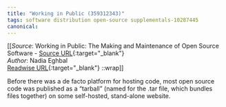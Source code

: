 ```yaml
---
title: "Working in Public (359312343)"
tags: software distribution open-source supplementals-10287445
canonical: 
---
```


[[_Source_: Working in Public: The Making and Maintenance of Open Source Software - [Source URL](){:target="_blank"}<br>
_Author_: Nadia Eghbal<br>
[Readwise URL](https://readwise.io/open/359312343){:target="_blank"}
::wrap]]

Before there was a de facto platform for hosting code, most open source code was published as a “tarball” (named for the .tar file, which bundles files together) on some self-hosted, stand-alone website.

